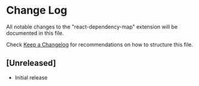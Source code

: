 # Change Log

All notable changes to the "react-dependency-map" extension will be documented in this file.

Check [Keep a Changelog](http://keepachangelog.com/) for recommendations on how to structure this file.

## [Unreleased]

- Initial release
